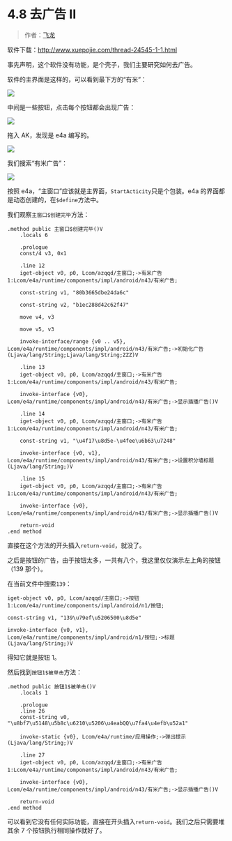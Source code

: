 # 4.8 去广告 II

> 作者：[飞龙](https://github.com/wizardforcel)

软件下载：http://www.xuepojie.com/thread-24545-1-1.html

事先声明，这个软件没有功能，是个壳子，我们主要研究如何去广告。

软件的主界面是这样的，可以看到最下方的“有米”：

![](http://upload-images.jianshu.io/upload_images/118142-4c9c2c3aa40437e0.jpg)

中间是一些按钮，点击每个按钮都会出现广告：

![](http://upload-images.jianshu.io/upload_images/118142-69bcc202c5805ee1.jpg)

拖入 AK，发现是 e4a 编写的。

![](http://upload-images.jianshu.io/upload_images/118142-73967d47056a20ab.jpg)

我们搜索“有米广告”：

![](http://upload-images.jianshu.io/upload_images/118142-09423c40f2dedab6.jpg)

按照 e4a，“主窗口”应该就是主界面，`StartActicity`只是个包装。e4a 的界面都是动态创建的，在`$define`方法中。

我们观察`主窗口$创建完毕`方法：

```
.method public 主窗口$创建完毕()V
    .locals 6

    .prologue
    const/4 v3, 0x1

    .line 12
    iget-object v0, p0, Lcom/azqqd/主窗口;->有米广告1:Lcom/e4a/runtime/components/impl/android/n43/有米广告;

    const-string v1, "80b3665dbe24da6c"

    const-string v2, "b1ec288d42c62f47"

    move v4, v3

    move v5, v3

    invoke-interface/range {v0 .. v5}, Lcom/e4a/runtime/components/impl/android/n43/有米广告;->初始化广告(Ljava/lang/String;Ljava/lang/String;ZZZ)V

    .line 13
    iget-object v0, p0, Lcom/azqqd/主窗口;->有米广告1:Lcom/e4a/runtime/components/impl/android/n43/有米广告;

    invoke-interface {v0}, Lcom/e4a/runtime/components/impl/android/n43/有米广告;->显示插播广告()V

    .line 14
    iget-object v0, p0, Lcom/azqqd/主窗口;->有米广告1:Lcom/e4a/runtime/components/impl/android/n43/有米广告;

    const-string v1, "\u4f17\u8d5e-\u4fee\u6b63\u7248"

    invoke-interface {v0, v1}, Lcom/e4a/runtime/components/impl/android/n43/有米广告;->设置积分墙标题(Ljava/lang/String;)V

    .line 15
    iget-object v0, p0, Lcom/azqqd/主窗口;->有米广告1:Lcom/e4a/runtime/components/impl/android/n43/有米广告;

    invoke-interface {v0}, Lcom/e4a/runtime/components/impl/android/n43/有米广告;->显示插播广告()V

    return-void
.end method
```

直接在这个方法的开头插入`return-void`，就没了。

之后是按钮的广告，由于按钮太多，一共有八个，我这里仅仅演示左上角的按钮（139 那个）。

在当前文件中搜索`139`：

```
iget-object v0, p0, Lcom/azqqd/主窗口;->按钮1:Lcom/e4a/runtime/components/impl/android/n1/按钮;

const-string v1, "139\u79ef\u5206500\u8d5e"

invoke-interface {v0, v1}, Lcom/e4a/runtime/components/impl/android/n1/按钮;->标题(Ljava/lang/String;)V
```

得知它就是按钮 1。

然后找到`按钮1$被单击`方法：

```
.method public 按钮1$被单击()V
    .locals 1

    .prologue
    .line 26
    const-string v0, "\u8bf7\u5148\u5b8c\u6210\u5206\u4eabQQ\u7fa4\u4efb\u52a1"

    invoke-static {v0}, Lcom/e4a/runtime/应用操作;->弹出提示(Ljava/lang/String;)V

    .line 27
    iget-object v0, p0, Lcom/azqqd/主窗口;->有米广告1:Lcom/e4a/runtime/components/impl/android/n43/有米广告;

    invoke-interface {v0}, Lcom/e4a/runtime/components/impl/android/n43/有米广告;->显示插播广告()V

    return-void
.end method
```

可以看到它没有任何实际功能，直接在开头插入`return-void`。我们之后只需要堆其余 7 个按钮执行相同操作就好了。
